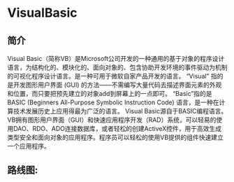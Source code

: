 
# VisualBasic

## 简介

Visual Basic（简称VB）是Microsoft公司开发的一种通用的基于对象的程序设计语言，为结构化的、模块化的、面向对象的、包含协助开发环境的事件驱动为机制的可视化程序设计语言。是一种可用于微软自家产品开发的语言。 “Visual” 指的是开发图形用户界面 (GUI) 的方法——不需编写大量代码去描述界面元素的外观和位置，而只要把预先建立的对象add到屏幕上的一点即可。 “Basic”指的是 BASIC (Beginners All-Purpose Symbolic Instruction Code) 语言，是一种在计算技术发展历史上应用得最为广泛的语言。 Visual Basic源自于BASIC编程语言。VB拥有图形用户界面（GUI）和快速应用程序开发（RAD）系统，可以轻易的使用DAO、RDO、ADO连接数据库，或者轻松的创建ActiveX控件，用于高效生成类型安全和面向对象的应用程序。程序员可以轻松的使用VB提供的组件快速建立一个应用程序。

## 路线图: